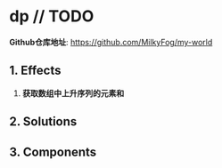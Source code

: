 # dp // TODO

**Github仓库地址**: <https://github.com/MilkyFog/my-world>

## 1. **Effects**

1. **获取数组中上升序列的元素和**

## 2. **Solutions**

## 3. **Components**
